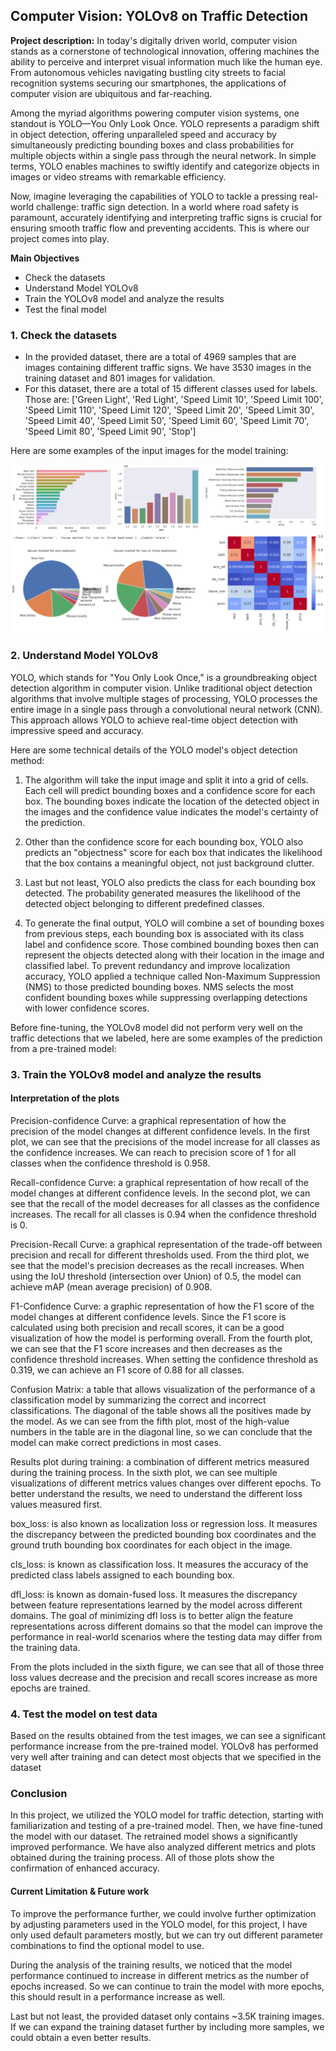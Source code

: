 ## Computer Vision: YOLOv8 on Traffic Detection

**Project description:** 
In today's digitally driven world, computer vision stands as a cornerstone of technological innovation, offering machines the ability to perceive and interpret visual information much like the human eye. From autonomous vehicles navigating bustling city streets to facial recognition systems securing our smartphones, the applications of computer vision are ubiquitous and far-reaching.

Among the myriad algorithms powering computer vision systems, one standout is YOLO—You Only Look Once. YOLO represents a paradigm shift in object detection, offering unparalleled speed and accuracy by simultaneously predicting bounding boxes and class probabilities for multiple objects within a single pass through the neural network. In simple terms, YOLO enables machines to swiftly identify and categorize objects in images or video streams with remarkable efficiency.

Now, imagine leveraging the capabilities of YOLO to tackle a pressing real-world challenge: traffic sign detection. In a world where road safety is paramount, accurately identifying and interpreting traffic signs is crucial for ensuring smooth traffic flow and preventing accidents. This is where our project comes into play.

**Main Objectives**

* Check the datasets
* Understand Model YOLOv8
* Train the YOLOv8 model and analyze the results
* Test the final model

### 1. Check the datasets

- In the provided dataset, there are a total of 4969 samples that are images containing different traffic signs. We have 3530 images in the training dataset and 801 images for validation. 
- For this dataset, there are a total of 15 different classes used for labels. Those are: ['Green Light', 'Red Light', 'Speed Limit 10', 'Speed Limit 100', 'Speed Limit 110', 'Speed Limit 120', 'Speed Limit 20', 'Speed Limit 30', 'Speed Limit 40', 'Speed Limit 50', 'Speed Limit 60', 'Speed Limit 70', 'Speed Limit 80', 'Speed Limit 90', 'Stop']

Here are some examples of the input images for the model training:

<img src="images/thumbnail_images/house_price_prediction.png?raw=true"/>

### 2. Understand Model YOLOv8

YOLO, which stands for "You Only Look Once," is a groundbreaking object detection algorithm in computer vision. Unlike traditional object detection algorithms that involve multiple stages of processing, YOLO processes the entire image in a single pass through a convolutional neural network (CNN). This approach allows YOLO to achieve real-time object detection with impressive speed and accuracy.

Here are some technical details of the YOLO model's object detection method:

1. The algorithm will take the input image and split it into a grid of cells. Each cell will predict bounding boxes and a confidence score for each box. The bounding boxes indicate the location of the detected object in the images and the confidence value indicates the model's certainty of the prediction.

2. Other than the confidence score for each bounding box, YOLO also predicts an "objectness" score for each box that indicates the likelihood that the box contains a meaningful object, not just background clutter.

3. Last but not least, YOLO also predicts the class for each bounding box detected. The probability generated measures the likelihood of the detected object belonging to different predefined classes.

4. To generate the final output, YOLO will combine a set of bounding boxes from previous steps, each bounding box is associated with its class label and confidence score. Those combined bounding boxes then can represent the objects detected along with their location in the image and classified label. To prevent redundancy and improve localization accuracy, YOLO applied a technique called Non-Maximum Suppression (NMS) to those predicted bounding boxes. NMS selects the most confident bounding boxes while suppressing overlapping detections with lower confidence scores.

Before fine-tuning, the YOLOv8 model did not perform very well on the traffic detections that we labeled, here are some examples of the prediction from a pre-trained model:

  
### 3. Train the YOLOv8 model and analyze the results

#### Interpretation of the plots

Precision-confidence Curve: a graphical representation of how the precision of the model changes at different confidence levels. In the first plot, we can see that the precisions of the model increase for all classes as the confidence increases. We can reach to precision score of 1 for all classes when the confidence threshold is 0.958.

Recall-confidence Curve: a graphical representation of how recall of the model changes at different confidence levels. In the second plot, we can see that the recall of the model decreases for all classes as the confidence increases. The recall for all classes is 0.94 when the confidence threshold is 0.

Precision-Recall Curve: a graphical representation of the trade-off between precision and recall for different thresholds used. From the third plot, we see that the model's precision decreases as the recall increases. When using the IoU threshold (intersection over Union) of 0.5, the model can achieve mAP (mean average precision) of 0.908.

F1-Confidence Curve: a graphic representation of how the F1 score of the model changes at different confidence levels. Since the F1 score is calculated using both precision and recall scores, it can be a good visualization of how the model is performing overall. From the fourth plot, we can see that the F1 score increases and then decreases as the confidence threshold increases. When setting the confidence threshold as 0.319, we can achieve an F1 score of 0.88 for all classes.

Confusion Matrix: a table that allows visualization of the performance of a classification model by summarizing the correct and incorrect classifications. The diagonal of the table shows all the positives made by the model. As we can see from the fifth plot, most of the high-value numbers in the table are in the diagonal line, so we can conclude that the model can make correct predictions in most cases.

Results plot during training: a combination of different metrics measured during the training process. In the sixth plot, we can see multiple visualizations of different metrics values changes over different epochs. To better understand the results, we need to understand the different loss values measured first.

box_loss: is also known as localization loss or regression loss. It measures the discrepancy between the predicted bounding box coordinates and the ground truth bounding box coordinates for each object in the image.

cls_loss: is known as classification loss. It measures the accuracy of the predicted class labels assigned to each bounding box.

dfl_loss: is known as domain-fused loss. It measures the discrepancy between feature representations learned by the model across different domains. The goal of minimizing dfl loss is to better align the feature representations across different domains so that the model can improve the performance in real-world scenarios where the testing data may differ from the training data.

From the plots included in the sixth figure, we can see that all of those three loss values decrease and the precision and recall scores increase as more epochs are trained.

### 4. Test the model on test data

Based on the results obtained from the test images, we can see a significant performance increase from the pre-trained model. YOLOv8 has performed very well after training and can detect most objects that we specified in the dataset

### Conclusion

In this project, we utilized the YOLO model for traffic detection, starting with familiarization and testing of a pre-trained model. Then, we have fine-tuned the model with our dataset. The retrained model shows a significantly improved performance. We have also analyzed different metrics and plots obtained during the training process. All of those plots show the confirmation of enhanced accuracy.

#### Current Limitation & Future work

To improve the performance further, we could involve further optimization by adjusting parameters used in the YOLO model, for this project, I have only used default parameters mostly, but we can try out different parameter combinations to find the optional model to use.

During the analysis of the training results, we noticed that the model performance continued to increase in different metrics as the number of epochs increased. So we can continue to train the model with more epochs, this should result in a performance increase as well.

Last but not least, the provided dataset only contains ~3.5K training images. If we can expand the training dataset further by including more samples, we could obtain a even better results.

